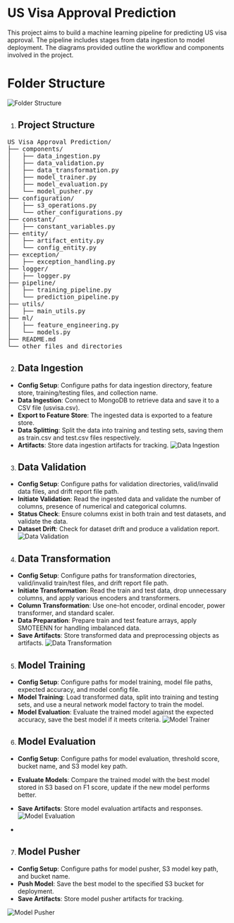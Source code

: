 # US Visa Approval Prediction

This project aims to build a machine learning pipeline for predicting US visa approval. The pipeline includes stages from data ingestion to model deployment. The diagrams provided outline the workflow and components involved in the project.

# Folder Structure
![Folder Structure](https://github.com/nishantrv/US-Visa-Approval-Prediction/assets/18679312/885abe91-cdef-4833-a502-145d5fd46f40)


1. ## Project Structure
<pre>
US Visa Approval Prediction/
├── components/
│   ├── data_ingestion.py
│   ├── data_validation.py
│   ├── data_transformation.py
│   ├── model_trainer.py
│   ├── model_evaluation.py
│   └── model_pusher.py
├── configuration/
│   ├── s3_operations.py
│   └── other_configurations.py
├── constant/
│   ├── constant_variables.py
├── entity/
│   ├── artifact_entity.py
│   └── config_entity.py
├── exception/
│   ├── exception_handling.py
├── logger/
│   ├── logger.py
├── pipeline/
│   ├── training_pipeline.py
│   └── prediction_pipeline.py
├── utils/
│   ├── main_utils.py
├── ml/
│   ├── feature_engineering.py
│   └── models.py
├── README.md
└── other_files_and_directories
</pre>
   
2. ## Data Ingestion
- **Config Setup**: Configure paths for data ingestion directory, feature store, training/testing files, and collection name.
- **Data Ingestion**: Connect to MongoDB to retrieve data and save it to a CSV file (usvisa.csv).
- **Export to Feature Store**: The ingested data is exported to a feature store.
- **Data Splitting**: Split the data into training and testing sets, saving them as train.csv and test.csv files respectively.
- **Artifacts**: Store data ingestion artifacts for tracking.
![Data Ingestion](https://github.com/nishantrv/US-Visa-Approval-Prediction/assets/18679312/0eb36858-5a75-4f2c-899d-89d01a251efb)

3. ## Data Validation
- **Config Setup**: Configure paths for validation directories, valid/invalid data files, and drift report file path.
- **Initiate Validation**: Read the ingested data and validate the number of columns, presence of numerical and categorical columns.
- **Status Check**: Ensure columns exist in both train and test datasets, and validate the data.
- **Dataset Drift**: Check for dataset drift and produce a validation report.
![Data Validation](https://github.com/nishantrv/US-Visa-Approval-Prediction/assets/18679312/36fcacec-664e-4d96-8d0f-47b52bc93ab3)

4. ## Data Transformation
- **Config Setup**: Configure paths for transformation directories, valid/invalid train/test files, and drift report file path.
- **Initiate Transformation**: Read the train and test data, drop unnecessary columns, and apply various encoders and transformers.
- **Column Transformation**: Use one-hot encoder, ordinal encoder, power transformer, and standard scaler.
- **Data Preparation**: Prepare train and test feature arrays, apply SMOTEENN for handling imbalanced data.
- **Save Artifacts**: Store transformed data and preprocessing objects as artifacts.
![Data Transformation](https://github.com/nishantrv/US-Visa-Approval-Prediction/assets/18679312/11f3f822-5e48-4b8d-b2e1-84d80eb1762b)

5. ## Model Training
- **Config Setup**: Configure paths for model training, model file paths, expected accuracy, and model config file.
- **Model Training**: Load transformed data, split into training and testing sets, and use a neural network model factory to train the model.
- **Model Evaluation**: Evaluate the trained model against the expected accuracy, save the best model if it meets criteria.
![Model Trainer](https://github.com/nishantrv/US-Visa-Approval-Prediction/assets/18679312/ffeebbdb-92cc-4ca4-b7be-39e468bcdda4)

6. ## Model Evaluation
  - **Config Setup**: Configure paths for model evaluation, threshold score, bucket name, and S3 model key path.
- **Evaluate Models**: Compare the trained model with the best model stored in S3 based on F1 score, update if the new model performs better.
- **Save Artifacts**: Store model evaluation artifacts and responses.
![Model Evaluation](https://github.com/nishantrv/US-Visa-Approval-Prediction/assets/18679312/0f047176-1cf6-485c-b84a-4b64b0c9131c)

-
7. ## Model Pusher
- **Config Setup**: Configure paths for model pusher, S3 model key path, and bucket name.
- **Push Model**: Save the best model to the specified S3 bucket for deployment.
- **Save Artifacts**: Store model pusher artifacts for tracking.

![Model Pusher](https://github.com/nishantrv/US-Visa-Approval-Prediction/assets/18679312/096460df-aa16-4d1c-883b-71caa4a3be89)


